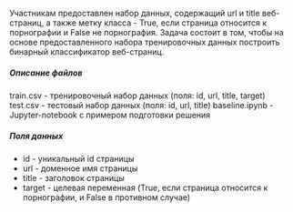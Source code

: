 Участникам предоставлен набор данных, содержащий url и title веб-страниц,
а также метку класса - True, если страница относится к порнографии и False 
не порнография. Задача состоит в том, чтобы на основе предоставленного
набора тренировочных данных построить бинарный классификатор веб-страниц.

##### Описание файлов
train.csv - тренировочный набор данных (поля: id, url, title, target)
test.csv - тестовый набор данных (поля: id, url, title)
baseline.ipynb - Jupyter-notebook с примером подготовки решения

##### Поля данных
- id - уникальный id страницы
- url - доменное имя страницы
- title - заголовок страницы
- target - целевая переменная (True, если страница относится к порнографии, и False в противном случае)